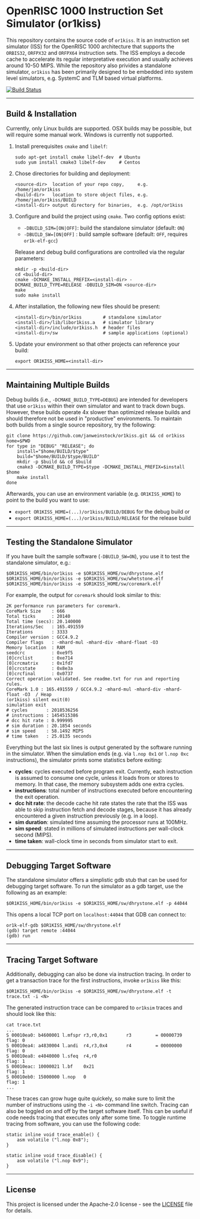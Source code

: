 # OpenRISC 1000 Instruction Set Simulator (or1kiss)

This repository contains the source code of `or1kiss`. It is an instruction
set simulator (ISS) for the OpenRISC 1000 architecture that supports the
`ORBIS32`, `ORFPX32` and `ORFPX64` instruction sets. The ISS employs a
decode cache to accelerate its regular interpretative execution and usually
achieves around 10-50 MIPS. While the repository also privides a standalone
simulator, `or1kiss` has been primarily designed to be embedded into system
level simulators, e.g. SystemC and TLM based virtual platforms.

[![Build Status](https://travis-ci.org/janweinstock/or1kiss.svg?branch=master)](https://travis-ci.org/janweinstock/or1kiss)

----
## Build & Installation
Currently, only Linux builds are supported. OSX builds may be possible, but
will require some manual work. Windows is currently not supported.

1. Install prerequisites `cmake` and `libelf`:
    ```
    sudo apt-get install cmake libelf-dev  # Ubuntu
    sudo yum install cmake3 libelf-dev     # Centos
    ```

2. Chose directories for building and deployment:
    ```
    <source-dir>  location of your repo copy,     e.g. /home/jan/or1kiss
    <build-dir>   location to store object files, e.g. /home/jan/or1kiss/BUILD
    <install-dir> output directory for binaries,  e.g. /opt/or1kiss
    ```

3. Configure and build the project using `cmake`. Two config options exist:
    * `-DBUILD_SIM=[ON|OFF]`: build the standalone simulator (default: `ON`)
    * `-DBUILD_SW=[ON|OFF]` : build sample software (default: `OFF`,
                              requires `or1k-elf-gcc`)

   Release and debug build configurations are controlled via the regular
   parameters:
    ```
    mkdir -p <build-dir>
    cd <build-dir>
    cmake -DCMAKE_INSTALL_PREFIX=<install-dir> -DCMAKE_BUILD_TYPE=RELEASE -DBUILD_SIM=ON <source-dir>
    make
    sudo make install
    ```

4. After installation, the following new files should be present:
    ```
    <install-dir>/bin/or1kiss        # standalone simulator
    <install-dir>/lib/libor1kiss.a   # simulator library
    <install-dir>/include/or1kiss.h  # header files
    <install-dir>/sw                 # sample applications (optional)
    ```

5. Update your environment so that other projects can reference your build:
    ```
    export OR1KISS_HOME=<install-dir>
    ```

----
## Maintaining Multiple Builds
Debug builds (i.e., `-DCMAKE_BUILD_TYPE=DEBUG`) are intended for developers
that use `or1kiss` within their own simulator and want to track down bugs.
However, these builds operate 4x slower than optimized release builds and
should therefore not be used in "productive" environments. To maintain both
builds from a single source repository, try the following:
```
git clone https://github.com/janweinstock/or1kiss.git && cd or1kiss
home=$PWD
for type in "DEBUG" "RELEASE"; do
    install="$home/BUILD/$type"
    build="$home/BUILD/$type/BUILD"
    mkdir -p $build && cd $build
    cmake3 -DCMAKE_BUILD_TYPE=$type -DCMAKE_INSTALL_PREFIX=$install $home
    make install
done
```
Afterwards, you can use an environment variable (e.g. `OR1KISS_HOME`) to point
to the build you want to use:
* `export OR1KISS_HOME=(...)/or1kiss/BUILD/DEBUG` for the debug build or
* `export OR1KISS_HOME=(...)/or1kiss/BUILD/RELEASE` for the release build

----
## Testing the Standalone Simulator
If you have built the sample software (`-DBUILD_SW=ON`), you use it to test the
standalone simulator, e.g.:
```
$OR1KISS_HOME/bin/or1kiss -e $OR1KISS_HOME/sw/dhrystone.elf
$OR1KISS_HOME/bin/or1kiss -e $OR1KISS_HOME/sw/whetstone.elf
$OR1KISS_HOME/bin/or1kiss -e $OR1KISS_HOME/sw/coremark.elf
```
For example, the output for `coremark` should look similar to this:
```
2K performance run parameters for coremark.
CoreMark Size    : 666
Total ticks      : 20140
Total time (secs): 20.140000
Iterations/Sec   : 165.491559
Iterations       : 3333
Compiler version : GCC4.9.2
Compiler flags   : -mhard-mul -mhard-div -mhard-float -O3 
Memory location  : RAM
seedcrc          : 0xe9f5
[0]crclist       : 0xe714
[0]crcmatrix     : 0x1fd7
[0]crcstate      : 0x8e3a
[0]crcfinal      : 0x0737
Correct operation validated. See readme.txt for run and reporting rules.
CoreMark 1.0 : 165.491559 / GCC4.9.2 -mhard-mul -mhard-div -mhard-float -O3  / Heap
(or1kiss) silent exit(0)
simulation exit
# cycles       : 2018536256
# instructions : 1454515386
# dcc hit rate : 0.999995
# sim duration : 20.1854 seconds
# sim speed    : 58.1492 MIPS
# time taken   : 25.0135 seconds
```
Everything but the last six lines is output generated by the software running
in the simulator. When the simulation ends (e.g. via `l.nop 0x1` or `l.nop 0xc`
instructions), the simulator prints some statistics before exiting:
* **cycles**: cycles executed before program exit. Currently, each instruction
is assumed to consume one cycle, unless it loads from or stores to memory. In that
case, the memory subsystem adds one extra cycles.
* **instructions**: total number of instructions executed before encountering
the exit operation.
* **dcc hit rate**: the decode cache hit rate states the rate that the ISS was
able to skip instruction fetch and decode stages, because it has already
encountered a given instruction previously (e.g. in a loop).
* **sim duration**: simulated time assuming the processor runs at 100MHz.
* **sim speed**: stated in millions of simulated instructions per wall-clock
second (MIPS).
* **time taken**: wall-clock time in seconds from simulator start to exit.

----
## Debugging Target Software
The standalone simulator offers a simplistic gdb stub that can be used for
debugging target software. To run the simulator as a gdb target, use the
following as an example:

```
$OR1KISS_HOME/bin/or1kiss -e $OR1KISS_HOME/sw/dhrystone.elf -p 44044
```
This opens a local TCP port on `localhost:44044` that GDB can connect to:
```
or1k-elf-gdb $OR1KISS_HOME/sw/dhrystone.elf
(gdb) target remote :44044
(gdb) run
```

----
## Tracing Target Software
Additionally, debugging can also be done via instruction tracing. In order to
get a transaction trace for the first <N> instructions, invoke `or1kiss` like
this:
```
$OR1KISS_HOME/bin/or1kiss -e $OR1KISS_HOME/sw/dhrystone.elf -t trace.txt -i <N>
```
The generated instruction trace can be compared to `or1ksim` traces and should
look like this:
```
cat trace.txt
...
S 00010ea0: b4600001 l.mfspr r3,r0,0x1       r3         = 00000739  flag: 0
S 00010ea4: a4830004 l.andi  r4,r3,0x4       r4         = 00000000  flag: 0
S 00010ea8: e4040000 l.sfeq  r4,r0                                  flag: 1
S 00010eac: 10000021 l.bf    0x21                                   flag: 1
S 00010eb0: 15000000 l.nop   0                                      flag: 1
...
```

These traces can grow huge quite quickely, so make sure to limit the number of
instructions using the `-i <N>` command line switch. Tracing can also be
toggled on and off by the target software itself. This can be useful if code
needs tracing that executes only after some time. To toggle runtime tracing
from software, you can use the following code:
```
static inline void trace_enable() {
    asm volatile ("l.nop 0x8");
}

static inline void trace_disable() {
    asm volatile ("l.nop 0x9");
}
```

----
## License

This project is licensed under the Apache-2.0 license - see the
[LICENSE](LICENSE) file for details.